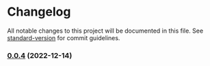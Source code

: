 # Changelog

All notable changes to this project will be documented in this file. See [standard-version](https://github.com/conventional-changelog/standard-version) for commit guidelines.

### [0.0.4](https://ddd/DingDangDog/ddd-cashbook/compare/v0.0.1...v0.0.4) (2022-12-14)
